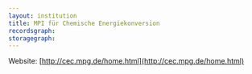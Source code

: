 ```yaml
---
layout: institution
title: MPI für Chemische Energiekonversion
recordsgraph: 
storagegraph: 
---
```


Website: [http://cec.mpg.de/home.html](http://cec.mpg.de/home.html)
